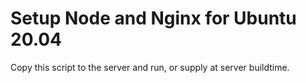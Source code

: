 # Setup Node and Nginx for Ubuntu 20.04

Copy this script to the server and run, or supply at server buildtime.